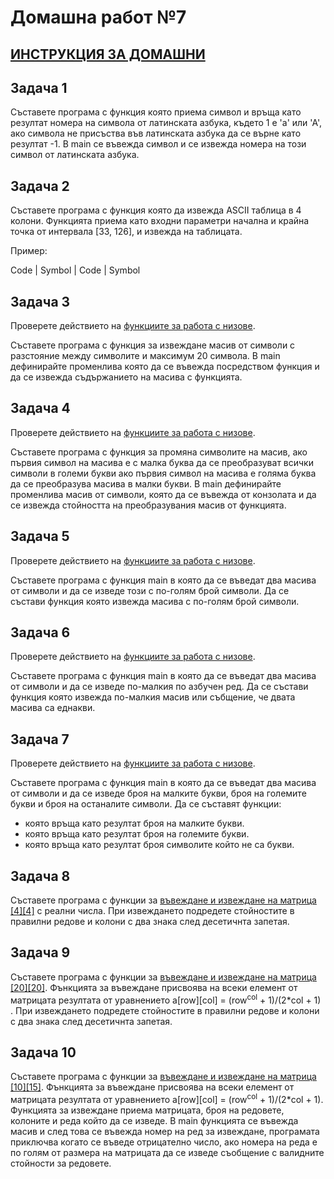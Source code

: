 # Домашна работ №7

## [ИНСТРУКЦИЯ ЗА ДОМАШНИ](README.md)

## Задача 1

Съставете програма с функция която приема символ и връща като резултат номера на символа от латинската азбука, където 1 е 'а' или 'А', ако символа не присъства във латинската азбука да се върне като резултат -1. В main се въвежда символ и се извежда номера на този символ от латинската азбука.

## Задача 2

Съставете програма с функция която да извежда ASCII таблица в 4 колони. Функцията приема като входни параметри начална и крайна точка от интервала [33, 126], и извежда на таблицата.

Пример:

Code | Symbol | Code | Symbol

## Задача 3

Проверете действието на [функциите за работа с низове](../Chapters&Strategies/String).

Съставете програма с функция за извеждане масив от символи с разстояние между символите и максимум 20 символа. В main дефинирайте променлива която да се въвежда посредством функция и да се извежда съдържанието на масива с функцията.

## Задача 4

Проверете действието на [функциите за работа с низове](../Chapters&Strategies/String).

Съставете програма с функция за промяна символите на масив, ако първия символ на масива е с малка буква да се преобразуват всички символи в големи букви ако първия символ на масива е голяма буква да се преобразува масива в малки букви. В main дефинирайте променлива масив от символи, която да се въвежда от конзолата и да се извежда стойността на преобразувания масив от функцията.

## Задача 5

Проверете действието на [функциите за работа с низове](../Chapters&Strategies/String).

Съставете програма с функция main в която да се въведат два масива от символи и да се изведе този с по-голям брой символи. Да се състави функция която извежда масива с по-голям брой символи.

## Задача 6

Проверете действието на [функциите за работа с низове](../Chapters&Strategies/String).

Съставете програма с функция main в която да се въведат два масива от символи и да се изведе по-малкия по азбучен ред. Да се състави функция която извежда по-малкия масив или събщение, че двата масива са еднакви.

## Задача 7

Проверете действието на [функциите за работа с низове](../Chapters&Strategies/String).

Съставете програма с функция main в която да се въведат два масива от символи и да се изведе броя на малките букви, броя на големите букви и броя на останалите символи. Да се съставят функции:
- която връща като резултат броя на малките букви.
- която връща като резултат броя на големите букви.
- която връща като резултат броя символите който не са букви.

## Задача 8

Съставете програма с функции за [въвеждане и извеждане на матрица [4][4]](../Chapters&Strategies/MultidimensionalArrays) с реални числа. При извеждането подредете стойностите в правилни редове и колони с два знака след десетичнта запетая. 

## Задача 9

Съставете програма с функции за [въвеждане и извеждане на матрица [20][20]](../Chapters&Strategies/MultidimensionalArrays). Фънкцията за въвеждане присвоява на всеки елемент от матрицата резултата от уравнението a[row][col] = (row<sup>col</sup> + 1)/(2*col + 1) . При извеждането подредете стойностите в правилни редове и колони с два знака след десетичнта запетая. 

## Задача 10

Съставете програма с функции за [въвеждане и извеждане на матрица [10][15]](../Chapters&Strategies/MultidimensionalArrays). Фънкцията за въвеждане присвоява на всеки елемент от матрицата резултата от уравнението a[row][col] = (row<sup>col</sup> + 1)/(2*col + 1). Функцията за извеждане приема матрицата, броя на редовете, колоните и реда който да се изведе. В main функцията се въвежда масив и след това се въвежда номер на ред за извеждане, програмата приключва когато се въведе отрицателно число, ако номера на реда е по голям от размера на матрицата да се изведе съобщение с валидните стойности за редовете.
